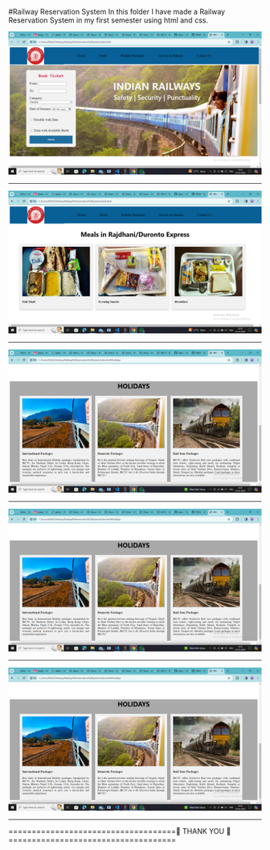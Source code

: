 #Railway Reservation System
In this folder I have made a Railway Reservation System in my first semester using html and css.

![](https://github.com/Shubham-Yadav003/FRONT_END/blob/main/Railway%20reservation%20System/img/home.png)
<hr>
<img src="https://github.com/Shubham-Yadav003/FRONT_END/blob/main/Railway%20reservation%20System/img/meals.png" alt="">
<hr>
<img src="https://github.com/Shubham-Yadav003/FRONT_END/blob/main/Railway%20reservation%20System/img/holidays.png" alt="">
<hr>
<img src="https://github.com/Shubham-Yadav003/FRONT_END/blob/main/Railway%20reservation%20System/img/holidays.png" alt="">
<hr>
<img src="https://github.com/Shubham-Yadav003/FRONT_END/blob/main/Railway%20reservation%20System/img/holidays.png" alt="">
<hr>

====================================🙏 THANK YOU 🙏====================================

